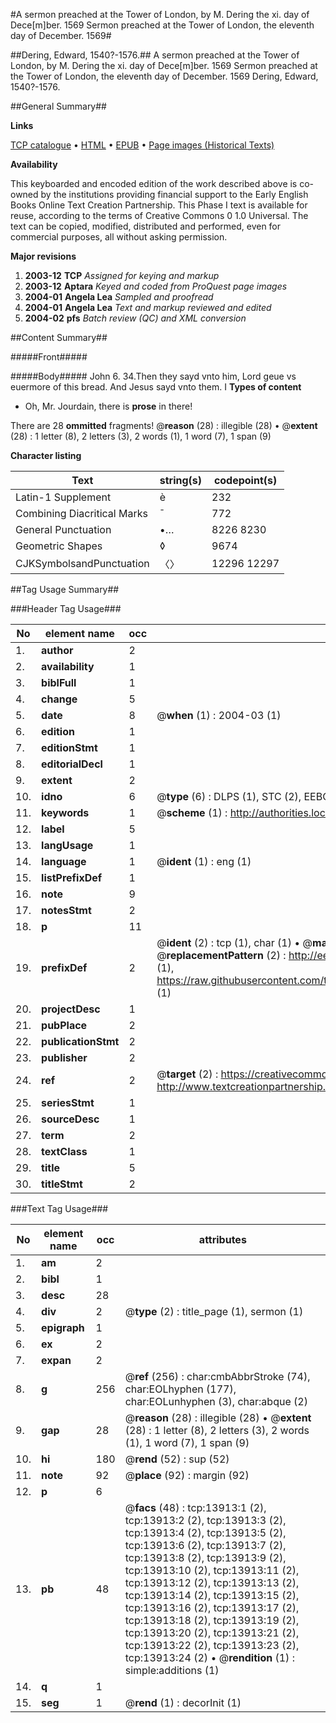 #A sermon preached at the Tower of London, by M. Dering the xi. day of Dece[m]ber. 1569 Sermon preached at the Tower of London, the eleventh day of December. 1569#

##Dering, Edward, 1540?-1576.##
A sermon preached at the Tower of London, by M. Dering the xi. day of Dece[m]ber. 1569
Sermon preached at the Tower of London, the eleventh day of December. 1569
Dering, Edward, 1540?-1576.

##General Summary##

**Links**

[TCP catalogue](http://www.ota.ox.ac.uk/tcp/)  • 
[HTML](http://tei.it.ox.ac.uk/tcp/Texts-HTML/free/A69/A69201.html)  • 
[EPUB](http://tei.it.ox.ac.uk/tcp/Texts-EPUB/free/A69/A69201.epub) • 
[Page images (Historical Texts)](https://data.historicaltexts.jisc.ac.uk/view?pubId=eebo-99848799e&pageId=eebo-99848799e-13913-1)

**Availability**

This keyboarded and encoded edition of the
	       work described above is co-owned by the institutions
	       providing financial support to the Early English Books
	       Online Text Creation Partnership. This Phase I text is
	       available for reuse, according to the terms of Creative
	       Commons 0 1.0 Universal. The text can be copied,
	       modified, distributed and performed, even for
	       commercial purposes, all without asking permission.

**Major revisions**

1. __2003-12__ __TCP__ *Assigned for keying and markup*
1. __2003-12__ __Aptara__ *Keyed and coded from ProQuest page images*
1. __2004-01__ __Angela Lea__ *Sampled and proofread*
1. __2004-01__ __Angela Lea__ *Text and markup reviewed and edited*
1. __2004-02__ __pfs__ *Batch review (QC) and XML conversion*

##Content Summary##

#####Front#####

#####Body#####
John 6. 34.Then they sayd vnto him, Lord
geue vs euermore of this bread.
And Jesus sayd vnto them. I
**Types of content**

  * Oh, Mr. Jourdain, there is **prose** in there!

There are 28 **ommitted** fragments! 
 @__reason__ (28) : illegible (28)  •  @__extent__ (28) : 1 letter (8), 2 letters (3), 2 words (1), 1 word (7), 1 span (9)

**Character listing**


|Text|string(s)|codepoint(s)|
|---|---|---|
|Latin-1 Supplement|è|232|
|Combining             Diacritical Marks|̄|772|
|General Punctuation|•…|8226 8230|
|Geometric Shapes|◊|9674|
|CJKSymbolsandPunctuation|〈〉|12296 12297|

##Tag Usage Summary##

###Header Tag Usage###

|No|element name|occ|attributes|
|---|---|---|---|
|1.|__author__|2||
|2.|__availability__|1||
|3.|__biblFull__|1||
|4.|__change__|5||
|5.|__date__|8| @__when__ (1) : 2004-03 (1)|
|6.|__edition__|1||
|7.|__editionStmt__|1||
|8.|__editorialDecl__|1||
|9.|__extent__|2||
|10.|__idno__|6| @__type__ (6) : DLPS (1), STC (2), EEBO-CITATION (1), PROQUEST (1), VID (1)|
|11.|__keywords__|1| @__scheme__ (1) : http://authorities.loc.gov/ (1)|
|12.|__label__|5||
|13.|__langUsage__|1||
|14.|__language__|1| @__ident__ (1) : eng (1)|
|15.|__listPrefixDef__|1||
|16.|__note__|9||
|17.|__notesStmt__|2||
|18.|__p__|11||
|19.|__prefixDef__|2| @__ident__ (2) : tcp (1), char (1)  •  @__matchPattern__ (2) : ([0-9\-]+):([0-9IVX]+) (1), (.+) (1)  •  @__replacementPattern__ (2) : http://eebo.chadwyck.com/downloadtiff?vid=$1&page=$2 (1), https://raw.githubusercontent.com/textcreationpartnership/Texts/master/tcpchars.xml#$1 (1)|
|20.|__projectDesc__|1||
|21.|__pubPlace__|2||
|22.|__publicationStmt__|2||
|23.|__publisher__|2||
|24.|__ref__|2| @__target__ (2) : https://creativecommons.org/publicdomain/zero/1.0/ (1), http://www.textcreationpartnership.org/docs/. (1)|
|25.|__seriesStmt__|1||
|26.|__sourceDesc__|1||
|27.|__term__|2||
|28.|__textClass__|1||
|29.|__title__|5||
|30.|__titleStmt__|2||


###Text Tag Usage###

|No|element name|occ|attributes|
|---|---|---|---|
|1.|__am__|2||
|2.|__bibl__|1||
|3.|__desc__|28||
|4.|__div__|2| @__type__ (2) : title_page (1), sermon (1)|
|5.|__epigraph__|1||
|6.|__ex__|2||
|7.|__expan__|2||
|8.|__g__|256| @__ref__ (256) : char:cmbAbbrStroke (74), char:EOLhyphen (177), char:EOLunhyphen (3), char:abque (2)|
|9.|__gap__|28| @__reason__ (28) : illegible (28)  •  @__extent__ (28) : 1 letter (8), 2 letters (3), 2 words (1), 1 word (7), 1 span (9)|
|10.|__hi__|180| @__rend__ (52) : sup (52)|
|11.|__note__|92| @__place__ (92) : margin (92)|
|12.|__p__|6||
|13.|__pb__|48| @__facs__ (48) : tcp:13913:1 (2), tcp:13913:2 (2), tcp:13913:3 (2), tcp:13913:4 (2), tcp:13913:5 (2), tcp:13913:6 (2), tcp:13913:7 (2), tcp:13913:8 (2), tcp:13913:9 (2), tcp:13913:10 (2), tcp:13913:11 (2), tcp:13913:12 (2), tcp:13913:13 (2), tcp:13913:14 (2), tcp:13913:15 (2), tcp:13913:16 (2), tcp:13913:17 (2), tcp:13913:18 (2), tcp:13913:19 (2), tcp:13913:20 (2), tcp:13913:21 (2), tcp:13913:22 (2), tcp:13913:23 (2), tcp:13913:24 (2)  •  @__rendition__ (1) : simple:additions (1)|
|14.|__q__|1||
|15.|__seg__|1| @__rend__ (1) : decorInit (1)|
